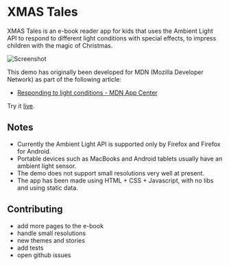 # XMAS Tales

XMAS Tales is an e-book reader app for kids that uses the Ambient Light API to respond to different light conditions with special effects, to impress children with the magic of Christmas.

![Screenshot](https://mdn.mozillademos.org/files/6725/pages.png)

This demo has originally been developed for MDN (Mozilla Developer Network) as part of the following article:

- [Responding to light conditions - MDN App Center](https://developer.mozilla.org/en-US/Apps/Developing/gather_and_modify_data/Responding_to_light_conditions)

Try it [live](http://goo.gl/Dzc59h).

## Notes

- Currently the Ambient Light API is supported only by Firefox and Firefox for Android.
- Portable devices such as MacBooks and Android tablets usually have an ambient light sensor.
- The demo does not support small resolutions very well at present.
- The app has been made using HTML + CSS + Javascript, with no libs and using static data.

## Contributing

- add more pages to the e-book
- handle small resolutions
- new themes and stories
- add tests
- open github issues
